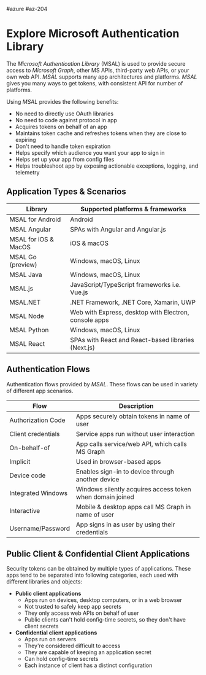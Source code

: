 #azure #az-204

# Explore Microsoft Authentication Library
The *Microsoft Authentication Library* (MSAL) is used to provide secure access to *Microsoft Graph*, other MS APIs, third-party web APIs, or your own web API.
*MSAL* supports many app architectures and platforms.
*MSAL* gives you many ways to get tokens, with consistent API for number of platforms.

Using *MSAL* provides the following benefits:
- No need to directly use OAuth libraries
- No need to code against protocol in app
- Acquires tokens on behalf of an app
- Maintains token cache and refreshes tokens when they are close to expiring
- Don't need to handle token expiration
- Helps specify which audience you want your app to sign in
- Helps set up your app from config files
- Helps troubleshoot app by exposing actionable exceptions, logging, and telemetry

## Application Types & Scenarios
| Library              | Supported platforms & frameworks                      |
| -------------------- | ----------------------------------------------------- |
| MSAL for Android     | Android                                               |
| MSAL Angular         | SPAs with Angular and Angular.js                      |
| MSAL for iOS & MacOS | iOS & macOS                                           |
| MSAL Go (preview)    | Windows, macOS, Linux                                 |
| MSAL Java            | Windows, macOS, Linux                                 |
| MSAL.js              | JavaScript/TypeScript frameworks i.e. Vue.js          |
| MSAL.NET             | .NET Framework, .NET Core, Xamarin, UWP               |
| MSAL Node            | Web with Express, desktop with Electron, console apps |
| MSAL Python          | Windows, macOS, Linux                                 |
| MSAL React           | SPAs with React and React-based libraries (Next.js)   | 

## Authentication Flows
Authentication flows provided by *MSAL*.
These flows can be used in variety of different app scenarios.

| Flow               | Description                                               |
| ------------------ | --------------------------------------------------------- |
| Authorization Code | Apps securely obtain tokens in name of user               |
| Client credentials | Service apps run without user interaction                 |
| On-behalf-of       | App calls service/web API, which calls MS Graph           |
| Implicit           | Used in browser-based apps                                |
| Device code        | Enables sign-in to device through another device          |
| Integrated Windows | Windows silently acquires access token when domain joined |
| Interactive        | Mobile & desktop apps call MS Graph in name of user       |
| Username/Password  | App signs in as user by using their credentials           | 

## Public Client & Confidential Client Applications
Security tokens can be obtained by multiple types of applications.
These apps tend to be separated into following categories, each used with different libraries and objects:
- **Public client applications**
	- Apps run on devices, desktop computers, or in a web browser
	- Not trusted to safely keep app secrets
	- They only access web APIs on behalf of user
	- Public clients can't hold config-time secrets, so they don't have client secrets
- **Confidential client applications**
	- Apps run on servers
	- They're considered difficult to access
	- They are capable of keeping an application secret
	- Can hold config-time secrets
	- Each instance of client has a distinct configuration